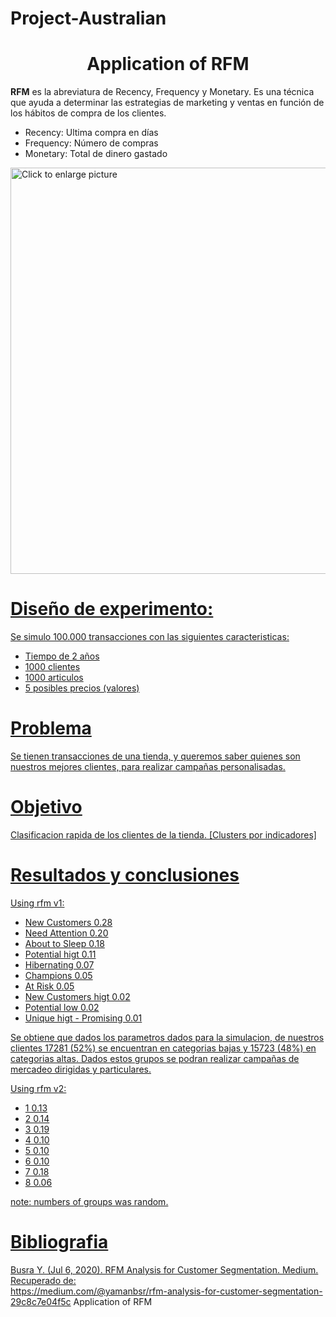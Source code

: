 # Project-Australian

# <center> Application of RFM

**RFM** es la abreviatura de Recency, Frequency y Monetary. 
Es una técnica que ayuda a determinar las estrategias de marketing y ventas en función de los hábitos de compra de los clientes.

  * Recency: Ultima compra en días
  * Frequency: Número de compras
  * Monetary: Total de dinero gastado

<a href="https://drive.google.com/uc?export=view&id=1reVlQHim8OTvoKDjDj68ktt3b-Rg_Upl"><img src="https://drive.google.com/uc?export=view&id=1reVlQHim8OTvoKDjDj68ktt3b-Rg_Upl" style="width: 650px; max-width: 100%; height: auto" title="Click to enlarge picture"/>

# Diseño de experimento:

Se simulo 100.000 transacciones con las siguientes caracteristicas:

   * Tiempo de 2 años
   * 1000 clientes
   * 1000 articulos
   * 5 posibles precios (valores)

# Problema

Se tienen transacciones de una tienda, y queremos saber quienes son nuestros mejores clientes, para realizar campañas personalisadas.

# Objetivo

Clasificacion rapida de los clientes de la tienda. [Clusters por indicadores]

# Resultados y conclusiones

Using rfm v1:

- New Customers             0.28 <br>
- Need Attention            0.20 <br>
- About to Sleep            0.18 <br>
- Potential higt            0.11 <br>
- Hibernating               0.07 <br>
- Champions                 0.05 <br>
- At Risk                   0.05 <br>
- New Customers higt        0.02 <br>
- Potential low             0.02 <br>
- Unique higt - Promising   0.01 <br>

Se obtiene que dados los parametros dados para la simulacion, de nuestros clientes 17281 (52%) se encuentran en categorias bajas y 15723 (48%) en categorias altas. Dados estos grupos se podran realizar campañas de mercadeo dirigidas y particulares.

Using rfm v2:

- 1         0.13 <br>
- 2         0.14 <br>
- 3         0.19 <br>
- 4         0.10 <br>
- 5         0.10 <br>
- 6         0.10 <br>
- 7         0.18 <br>
- 8         0.06 <br>

note: numbers of groups was random.


# Bibliografia

Busra Y. (Jul 6, 2020). RFM Analysis for Customer Segmentation. Medium. Recuperado de:  
https://medium.com/@yamanbsr/rfm-analysis-for-customer-segmentation-29c8c7e04f5c
Application of RFM